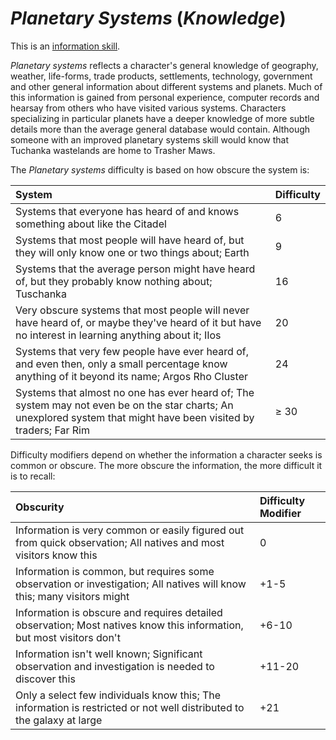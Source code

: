 # *Planetary Systems* (*Knowledge*)

This is an [information skill](information-skills.md).

*Planetary systems* reflects a character's general knowledge of geography, weather, life-forms, trade products,
settlements, technology, government and other general information about different systems and planets. Much of this
information is gained from personal experience, computer records and hearsay from others who have visited various
systems. Characters specializing in particular planets have a deeper knowledge of more subtle details more than the
average general database would contain. Although someone with an improved planetary systems skill would know that
Tuchanka wastelands are home to Trasher Maws.

The *Planetary systems* difficulty is based on how obscure the system is:

| System                                                                                                  | Difficulty |
| :------------------------------------------------------------------------------------------------------ | :--------- |
| Systems that everyone has heard of and knows something about like the Citadel                           | 6          |
| Systems that most people will have heard of, but they will only know one or two things about; Earth     | 9          |
| Systems that the average person might have heard of, but they probably know nothing about; Tuschanka    | 16         |
| Very obscure systems that most people will never have heard of, or maybe they've heard of it but have no interest in learning anything about it; IIos | 20 |
| Systems that very few people have ever heard of, and even then, only a small percentage know anything of it beyond its name; Argos Rho Cluster | 24 |
| Systems that almost no one has ever heard of; The system may not even be on the star charts; An unexplored system that might have been visited by traders; Far Rim | ≥ 30 |

Difficulty modifiers depend on whether the information a character seeks is common or obscure. The more obscure the
information, the more difficult it is to recall:

| Obscurity                                                                                      | Difficulty Modifier |
| :--------------------------------------------------------------------------------------------- | :------------------ |
| Information is very common or easily figured out from quick observation; All natives and most visitors know this | 0 |
| Information is common, but requires some observation or investigation; All natives will know this; many visitors might | +1-5 |
| Information is obscure and requires detailed observation; Most natives know this information, but most visitors don't | +6-10 |
| Information isn't well known; Significant observation and investigation is needed to discover this | +11-20          |
| Only a select few individuals know this; The information is restricted or not well distributed to the galaxy at large | +21 |
